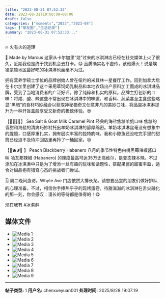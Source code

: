 ```yaml
---
title: "2023-08-31 07:52:33"
date: 2023-08-31T10:00:00+08:00
draft: false
categories: ["moments","2023","2023-08"]
tags: ["朋友圈","生活记录"]
summary: "2023-08-31 07:52:33..."
---
```


🔥 火有火的道理 

🍧 Made by Marcus 这家从卡尔加里“烧”过来的冰淇淋店已经在社交媒体上火了很久，近期我也是终于找到机会去打卡。😋 品质确实名不虚传，该他爆火！说是埃德蒙顿地区最好吃的冰淇淋也丝毫不为过。

拥有营养学硕士学位的品牌创始人曾在纽约的米其林一星餐厅工作。回到加拿大后在卡尔加里创建了这个采用草饲奶乳制品和本地农场出产原料加工而成的冰淇淋品牌，受到了当地消费者的广泛好评。除了纯粹和扎实的原料，品牌主打创新的口味：将咸、酸、辣这些不常出现在冰淇淋中的味道，和香料、蔬菜甚至主食这些略显“黑暗”的食材巧妙融合以获取神秘猎奇又创意非凡的美妙口味，将品尝冰淇淋提升为一种开盲盒般享受又新奇的极致体验。😍

【🧂🍨🐏🍦】
Sea Salt & Goat Milk Caramel Pint
经典的海盐焦糖羊奶口味
焦糖的香甜和海盐的清爽巧妙衬托出羊奶冰淇淋的醇厚绵密。羊奶冰淇淋丝毫没有想象中的腥膻，口感厚重扎实，拥有层次丰富的独特韵味。我和小鲸鱼还没吃完手里的甜筒已经迫不及待冲回店里再拎了一桶回家。😍

【🍑🫐🌶️🍦 】
Peach Blackberry Habanero
八月的季节性特色白桃黑莓辣椒酱口味
哈瓦那辣椒 (Habanero) 的辣度最高可达35万史高维尔，是变态辣本辣。不过添加在冰淇淋中只是为了增添一丝有趣的玩味和话题性，搭配果酱的甜蜜丰盈，适合对甜品抱有猎奇心态的挑战者们尝试。

🗓️ 周二晚间造访，Whyte Ave 门店依然大排长龙。请想要品尝的朋友们做好排队的心理准备。不过，相信你手捧热乎乎的现烤蛋卷，待甜滋滋的冰淇淋在舌尖融化的那一刻，你会感叹：漫长的等待都是值得的！😋

现在我有 ​#冰淇淋

## 媒体文件

- ![Media 1](/Moments/photos/2023-08-31/202308310752330.jpg)
- ![Media 2](/Moments/photos/2023-08-31/202308310752331.jpg)
- ![Media 3](/Moments/photos/2023-08-31/202308310752332.jpg)
- ![Media 4](/Moments/photos/2023-08-31/202308310752333.jpg)
- ![Media 5](/Moments/photos/2023-08-31/202308310752334.jpg)
- ![Media 6](/Moments/photos/2023-08-31/202308310752335.jpg)
- ![Media 7](/Moments/photos/2023-08-31/202308310752336.jpg)
- ![Media 8](/Moments/photos/2023-08-31/202308310752337.jpg)
- ![Media 9](/Moments/photos/2023-08-31/202308310752338.jpg)

---

**帖子类型:** 1
**用户名:** chenxueyuan001
**处理时间:** 2025/8/28 19:07:19